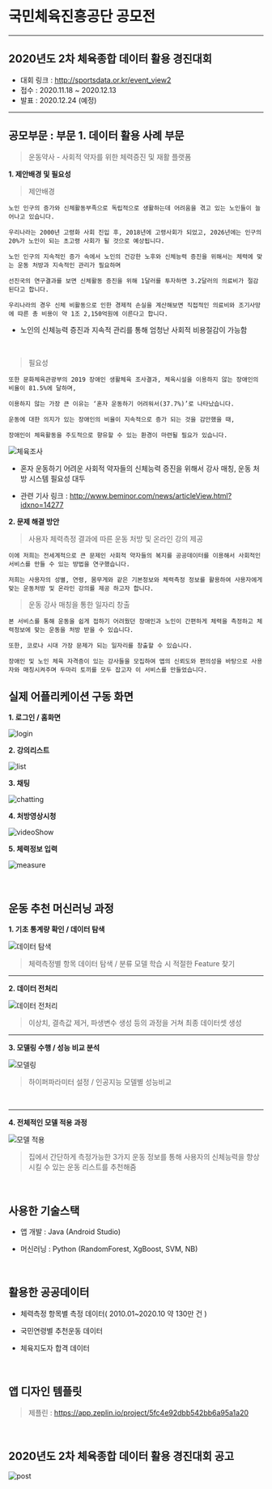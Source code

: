 # 국민체육진흥공단 공모전

---

## 2020년도 2차 체육종합 데이터 활용 경진대회

- 대회 링크 : http://sportsdata.or.kr/event_view2
- 접수 : 2020.11.18 ~ 2020.12.13
- 발표 : 2020.12.24 (예정)

---

## 공모부문 : 부문 1. 데이터 활용 사례 부문

> 운동약사 - 사회적 약자를 위한 체력증진 및 재활 플랫폼


**1. 제안배경 및 필요성**

> 제안배경

```
노인 인구의 증가와 신체활동부족으로 독립적으로 생활하는데 어려움을 겪고 있는 노인들이 늘어나고 있습니다.

우리나라는 2000년 고령화 사회 진입 후, 2018년에 고령사회가 되었고, 2026년에는 인구의 20%가 노인이 되는 초고령 사회가 될 것으로 예상됩니다.

노인 인구의 지속적인 증가 속에서 노인의 건강한 노후와 신체능력 증진을 위해서는 체력에 맞는 운동 처방과 지속적인 관리가 필요하며

선진국의 연구결과를 보면 신체활동 증진을 위해 1달러를 투자하면 3.2달러의 의료비가 절감된다고 합니다.

우리나라의 경우 신체 비활동으로 인한 경제적 손실을 계산해보면 직접적인 의료비와 조기사망에 따른 총 비용이 약 1조 2,150억원에 이른다고 합니다.
```

- 노인의 신체능력 증진과 지속적 관리를 통해 엄청난 사회적 비용절감이 가능함

<br/>

> 필요성

```
또한 문화체육관광부의 2019 장애인 생활체육 조사결과, 체육시설을 이용하지 않는 장애인의 비율이 81.5%에 달하며,

이용하지 않는 가장 큰 이유는 ‘혼자 운동하기 어려워서(37.7%)’로 나타났습니다.

운동에 대한 의지가 있는 장애인의 비율이 지속적으로 증가 되는 것을 감안했을 때,

장애인이 체육활동을 주도적으로 향유할 수 있는 환경이 마련될 필요가 있습니다.
```

![체육조사](https://user-images.githubusercontent.com/36183001/102854742-80038780-4466-11eb-903d-a9b9b9e3f70c.PNG)


- 혼자 운동하기 어려운 사회적 약자들의 신체능력 증진을 위해서 강사 매칭, 운동 처방 시스템 필요성 대두


- 관련 기사 링크 : http://www.beminor.com/news/articleView.html?idxno=14277


**2. 문제 해결 방안**


> 사용자 체력측정 결과에 따른 운동 처방 및 온라인 강의 제공

```
이에 저희는 전세계적으로 큰 문제인 사회적 약자들의 복지를 공공데이터를 이용해서 사회적인 서비스를 만들 수 있는 방법을 연구했습니다.

저희는 사용자의 성별, 연령, 몸무게와 같은 기본정보와 체력측정 정보를 활용하여 사용자에게 맞는 운동처방 및 온라인 강의를 제공 하고자 합니다.
```


> 운동 강사 매칭을 통한 일자리 창출

```
본 서비스를 통해 운동을 쉽게 접하기 어려웠던 장애인과 노인이 간편하게 체력을 측정하고 체력정보에 맞는 운동을 처방 받을 수 있습니다.

또한, 코로나 시대 가장 문제가 되는 일자리를 창출할 수 있습니다.

장애인 및 노인 체육 자격증이 있는 강사들을 모집하여 앱의 신뢰도와 편의성을 바탕으로 사용자와 매칭시켜주며 두마리 토끼를 모두 잡고자 이 서비스를 만들었습니다.
```


## 실제 어플리케이션 구동 화면

**1. 로그인 / 홈화면**

![login](https://user-images.githubusercontent.com/48685242/102718376-26e30900-432b-11eb-9766-4a58d7bcda75.png)

**2. 강의리스트**

![list](https://user-images.githubusercontent.com/48685242/102718390-395d4280-432b-11eb-8b8e-7c66e7a1f0a4.png)

**3. 채팅**

![chatting](https://user-images.githubusercontent.com/48685242/102718397-3f532380-432b-11eb-82f4-36f24a416dc2.png)

**4. 처방영상시청**

![videoShow](https://user-images.githubusercontent.com/48685242/102718410-4bd77c00-432b-11eb-9d1d-d6e744996932.png)

**5. 체력정보 입력**

![measure](https://user-images.githubusercontent.com/48685242/102718414-51cd5d00-432b-11eb-9563-fb3e7f443893.png)

<br/>


## 운동 추천 머신러닝 과정

**1. 기초 통계량 확인 / 데이터 탐색**

![데이터 탐색](https://user-images.githubusercontent.com/36183001/102855876-cfe34e00-4468-11eb-8166-72f77caa4cce.png)

> 체력측정별 항목 데이터 탐색 / 분류 모델 학습 시 적절한 Feature 찾기

---

**2. 데이터 전처리**

![데이터 전처리](https://user-images.githubusercontent.com/36183001/102855878-d1147b00-4468-11eb-9cc7-7e9b192ba191.png)

> 이상치, 결측값 제거, 파생변수 생성 등의 과정을 거쳐 최종 데이터셋 생성


---

**3. 모델링 수행 / 성능 비교 분석**

![모델링](https://user-images.githubusercontent.com/36183001/102855879-d1ad1180-4468-11eb-8fca-b27789008283.png)

> 하이퍼파라미터 설정 / 인공지능 모델별 성능비교

<br/>

---

**4. 전체적인 모델 적용 과정**

![모델 적용](https://user-images.githubusercontent.com/36183001/102855685-724f0180-4468-11eb-97e1-faa5e1a0bd3e.PNG)

> 집에서 간단하게 측정가능한 3가지 운동 정보를 통해 사용자의 신체능력을 향상시킬 수 있는 운동 리스트를 추천해줌

<br/>


## 사용한 기술스택

- 앱 개발 : Java (Android Studio)

- 머신러닝 : Python (RandomForest, XgBoost, SVM, NB)

<br/>


## 활용한 공공데이터

- 체력측정 항목별 측정 데이터( 2010.01~2020.10 약 130만 건 )

- 국민연령별 추천운동 데이터

- 체육지도자 합격 데이터

<br/>


## 앱 디자인 템플릿

> 제플린 : https://app.zeplin.io/project/5fc4e92dbb542bb6a95a1a20

<br/>


## 2020년도 2차 체육종합 데이터 활용 경진대회 공고

![post](https://user-images.githubusercontent.com/48685242/102717123-96ed9100-4323-11eb-9093-205fc63de525.jpg)


